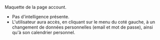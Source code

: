 Maquette de la page account.

- Pas d'intelligence présente.
- L'utilisateur aura accès, en cliquant sur le menu du coté gauche, à un changement de données personnelles (email et mot de passe), ainsi qu'à son calendrier personnel.